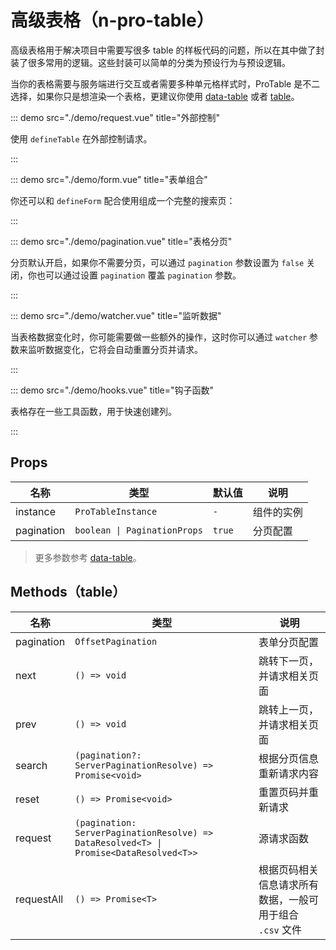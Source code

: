 # 高级表格（n-pro-table）

高级表格用于解决项目中需要写很多 table 的样板代码的问题，所以在其中做了封装了很多常用的逻辑。这些封装可以简单的分类为预设行为与预设逻辑。

当你的表格需要与服务端进行交互或者需要多种单元格样式时，ProTable 是不二选择，如果你只是想渲染一个表格，更建议你使用 [data-table](https://www.naiveui.com/zh-CN/os-theme/components/data-table) 或者 [table](https://www.naiveui.com/zh-CN/os-theme/components/table)。

<demo title="基础" src="./demo/basic.vue" />

::: demo src="./demo/request.vue" title="外部控制"

使用 `defineTable` 在外部控制请求。

:::

::: demo src="./demo/form.vue" title="表单组合"

你还可以和 `defineForm` 配合使用组成一个完整的搜索页：

:::

::: demo src="./demo/pagination.vue" title="表格分页"

分页默认开启，如果你不需要分页，可以通过 `pagination` 参数设置为 `false` 关闭，你也可以通过设置 `pagination` 覆盖 `pagination` 参数。

:::

::: demo src="./demo/watcher.vue" title="监听数据"

当表格数据变化时，你可能需要做一些额外的操作，这时你可以通过 `watcher` 参数来监听数据变化，它将会自动重置分页并请求。

:::

::: demo src="./demo/hooks.vue" title="钩子函数"

表格存在一些工具函数，用于快速创建列。

:::


## Props

| 名称 | 类型 | 默认值 | 说明 |
| --- | --- | --- | --- |
| instance | `ProTableInstance` | `-` | 组件的实例 |
| pagination | `boolean \| PaginationProps` | `true` | 分页配置 |

> 更多参数参考 [data-table](https://www.naiveui.com/zh-CN/os-theme/components/data-table)。

## Methods（table）

| 名称 | 类型 | 说明 |
| --- | --- | --- |
| pagination | `OffsetPagination` | 表单分页配置 |
| next | `() => void` | 跳转下一页，并请求相关页面 |
| prev | `() => void` | 跳转上一页，并请求相关页面 |
| search | `(pagination?: ServerPaginationResolve) => Promise<void>` | 根据分页信息重新请求内容 |
| reset | `() => Promise<void>` | 重置页码并重新请求 |
| request | `(pagination: ServerPaginationResolve) => DataResolved<T> \| Promise<DataResolved<T>>` | 源请求函数 |
| requestAll | `() => Promise<T>` | 根据页码相关信息请求所有数据，一般可用于组合 `.csv` 文件 |